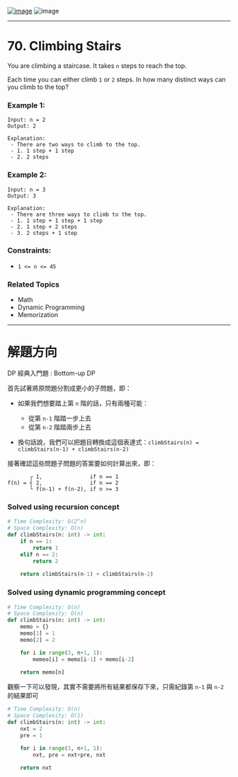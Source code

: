 [![image](https://img.shields.io/badge/Leetcode-Link-blue?logo=leetcode)](https://leetcode.com/problems/climbing-stairs/)
![image](https://img.shields.io/badge/Difficulty-Easy-green)

---

# 70. Climbing Stairs

You are climbing a staircase. It takes `n` steps to reach the top.

Each time you can either climb `1` or `2` steps. In how many distinct ways can you climb to the top?

### Example 1:

```
Input: n = 2
Output: 2

Explanation:
 - There are two ways to climb to the top.
 - 1. 1 step + 1 step
 - 2. 2 steps
```

### Example 2:

```
Input: n = 3
Output: 3

Explanation:
 - There are three ways to climb to the top.
 - 1. 1 step + 1 step + 1 step
 - 2. 1 step + 2 steps
 - 3. 2 steps + 1 step
```

### Constraints:

- `1 <= n <= 45`

### Related Topics

- Math
- Dynamic Programming
- Memorization

---

# 解題方向

DP 經典入門題 : Bottom-up DP

首先試著將原問題分割成更小的子問題，即：

- 如果我們想要踏上第 `n` 階的話，只有兩種可能：
  - 從第 `n-1` 階踏一步上去
  - 從第 `n-2` 階踏兩步上去

- 換句話說，我們可以把題目轉換成這個表達式：`climbStairs(n) = climbStairs(n-1) + climbStairs(n-2)`

接著確認這些問題子問題的答案要如何計算出來，即：

```
       ┌ 1,               if n == 1
f(n) = ┤ 2,               if n == 2
       └ f(n-1) + f(n-2), if n >= 3
```

### Solved using recursion concept

```python
# Time Complexity: O(2^n)
# Space Complexity: O(n)
def climbStairs(n: int) -> int:
    if n == 1:
        return 1
    elif n == 2:
        return 2
    
    return climbStairs(n-1) + climbStairs(n-2)
```

### Solved using dynamic programming concept

```python
# Time Complexity: O(n)
# Space Complexity: O(n)
def climbStairs(n: int) -> int:
    memo = {}
    memo[1] = 1
    memo[2] = 2

    for i in range(3, n+1, 1):
        memeo[i] = memo[i-1] + memo[i-2]
    
    return memo[n]
```

觀察一下可以發現，其實不需要將所有結果都保存下來，只需紀錄第 `n-1` 與 `n-2` 的結果即可

```python
# Time Complexity: O(n)
# Space Complexity: O(1)
def climbStairs(n: int) -> int:
    nxt = 2
    pre = 1

    for i in range(3, n+1, 1):
        nxt, pre = nxt+pre, nxt
    
    return nxt
```